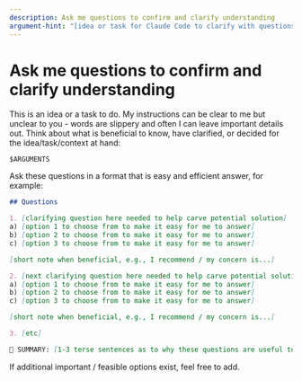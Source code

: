 ```yaml
---
description: Ask me questions to confirm and clarify understanding
argument-hint: "[idea or task for Claude Code to clarify with questions]"
---
```


# Ask me questions to confirm and clarify understanding

This is an idea or a task to do. My instructions can be clear to me but unclear to you - words are slippery and often I can leave important details out. Think about what is beneficial to know, have clarified, or decided for the idea/task/context at hand:

```text
$ARGUMENTS
```

Ask these questions in a format that is easy and efficient answer, for example:

```markdown
## Questions

1. [clarifying question here needed to help carve potential solution]
a) [option 1 to choose from to make it easy for me to answer]
b) [option 2 to choose from to make it easy for me to answer]
c) [option 3 to choose from to make it easy for me to answer]

[short note when beneficial, e.g., I recommend / my concern is...]

2. [next clarifying question here needed to help carve potential solution]
a) [option 1 to choose from to make it easy for me to answer]
b) [option 2 to choose from to make it easy for me to answer]
c) [option 3 to choose from to make it easy for me to answer]

[short note when beneficial, e.g., I recommend / my concern is...]

3. [etc]

🎯 SUMMARY: [1-3 terse sentences as to why these questions are useful to you]
```

If additional important / feasible options exist, feel free to add.
